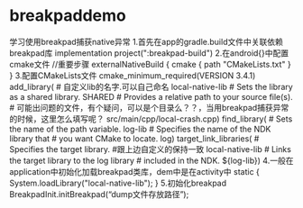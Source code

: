 # breakpaddemo
学习使用breakpad捕获native异常
1.首先在app的gradle.build文件中关联依赖breakpad库
   implementation project(":breakpad-build")
2.在android{}中配置cmake文件
  //重要步骤
    externalNativeBuild {
        cmake {
            path "CMakeLists.txt"
        }
    }
3.配置CMakeLists文件
 cmake_minimum_required(VERSION 3.4.1)
 add_library( # 自定义lib的名字.可以自己命名
        local-native-lib
        # Sets the library as a shared library.
        SHARED
        # Provides a relative path to your source file(s).
        # 可能出问题的文件，有个疑问，可以是个目录么？？，当用breakpad捕获异常的时候，这里怎么填写呢？
        src/main/cpp/local-crash.cpp)
 find_library( # Sets the name of the path variable.
        log-lib
        # Specifies the name of the NDK library that
        # you want CMake to locate.
        log)
 target_link_libraries( # Specifies the target library.
        #跟上边自定义的保持一致
        local-native-lib
        # Links the target library to the log library
        # included in the NDK.
        ${log-lib})
4.一般在application中初始化加载breakpad类库，dem中是在activity中
   static {
        System.loadLibrary("local-native-lib");
    }
5.初始化breakpad
 BreakpadInit.initBreakpad(“dump文件存放路径”);

    
    
